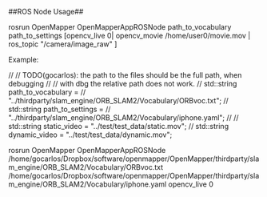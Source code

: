 ##ROS Node Usage##

rosrun OpenMapper OpenMapperAppROSNode path_to_vocabulary path_to_settings [opencv_live  0| opencv_movie /home/user0/movie.mov | ros_topic "/camera/image_raw" ] 


Example: 

// // TODO(gocarlos): the path to the files should be the full path, when debugging
// // with dbg the relative path does not work.
// std::string path_to_vocabulary =
//     "../thirdparty/slam_engine/ORB_SLAM2/Vocabulary/ORBvoc.txt";
// std::string path_to_settings =
//     "../thirdparty/slam_engine/ORB_SLAM2/Vocabulary/iphone.yaml";
// 
// std::string static_video = "../test/test_data/static.mov";
// std::string dynamic_video = "../test/test_data/dynamic.mov";



rosrun OpenMapper OpenMapperAppROSNode /home/gocarlos/Dropbox/software/openmapper/OpenMapper/thirdparty/slam_engine/ORB_SLAM2/Vocabulary/ORBvoc.txt /home/gocarlos/Dropbox/software/openmapper/OpenMapper/thirdparty/slam_engine/ORB_SLAM2/Vocabulary/iphone.yaml opencv_live  0 
